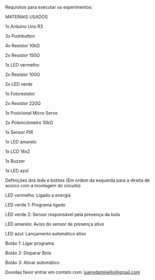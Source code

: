 Requisitos para executar os experimentos:



MATERIAIS USADOS

1x Arduino Uno R3

3x Pushbutton

4x Resistor 10kΩ

2x Resistor 150Ω

1x LED vermelho

2x Resistor 100Ω

2x LED verde

1x Fotoresistor

2x Resistor 220Ω

1x Posicional Micro Servo

2x Potenciômetro 10kΩ

1x Sensor PIR

1x LED amarelo

1x LCD 16x2

1x Buzzer

1x LED azul



Definições dos leds e botões (Em ordem da esquerda para a direita de acorco com a montagem do circuito)


LED vermelho: Ligado a energia

LED verde 1: Programa ligado

LED verde 2: Sensor responsável pela presença da bola

LED amarelo: Aviso do sensor de presença ativo

LED azul: Lançamento automático ativo

Botão 1: Ligar programa

Botão 2: Disparar Bola

Botão 3: Ativar automático


Duvidas favor entrar em contato com: juanvdaminello@gmail.com
